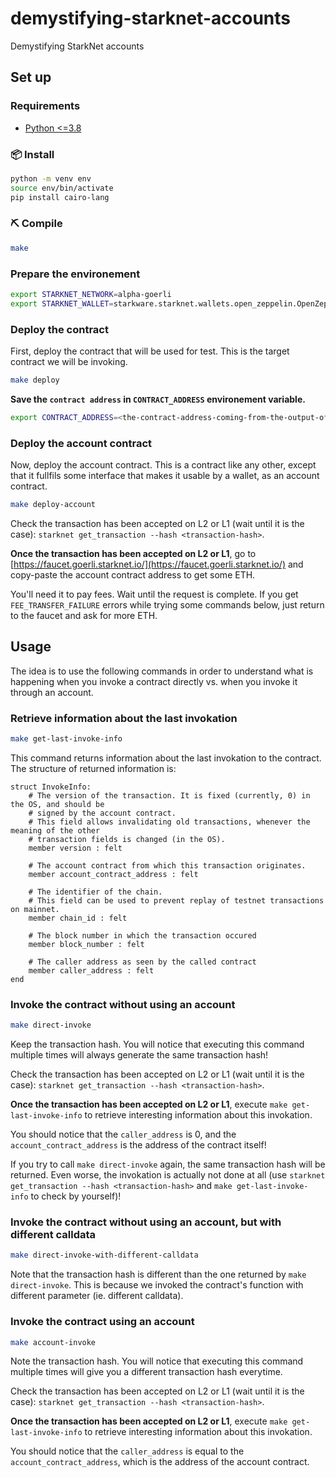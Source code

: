 # demystifying-starknet-accounts
Demystifying StarkNet accounts

## Set up

### Requirements

- [Python <=3.8](https://www.python.org/downloads/)

### 📦 Install

```bash
python -m venv env
source env/bin/activate
pip install cairo-lang
```

### ⛏️ Compile

```bash
make
```

### Prepare the environement

```bash
export STARKNET_NETWORK=alpha-goerli
export STARKNET_WALLET=starkware.starknet.wallets.open_zeppelin.OpenZeppelinAccount
```

### Deploy the contract

First, deploy the contract that will be used for test. This is the target contract we will be invoking.

```bash
make deploy
```

**Save the `contract address` in `CONTRACT_ADDRESS` environement variable.**

```bash
export CONTRACT_ADDRESS=<the-contract-address-coming-from-the-output-of-make-deploy>
```

### Deploy the account contract

Now, deploy the account contract. This is a contract like any other, except that it fullfils some interface that makes it 
usable by a wallet, as an account contract.

```bash
make deploy-account
```

Check the transaction has been accepted on L2 or L1 (wait until it is the case): `starknet get_transaction --hash <transaction-hash>`.

**Once the transaction has been accepted on L2 or L1**, go to [https://faucet.goerli.starknet.io/](https://faucet.goerli.starknet.io/) and copy-paste the account contract address to get some ETH.

You'll need it to pay fees.
Wait until the request is complete.
If you get `FEE_TRANSFER_FAILURE` errors while trying some commands below, just return to the faucet and ask for more ETH.

## Usage

The idea is to use the following commands in order to understand what is happening when you invoke a contract directly vs. 
when you invoke it through an account.

### Retrieve information about the last invokation

```bash
make get-last-invoke-info
```

This command returns information about the last invokation to the contract.
The structure of returned information is:

```cairo
struct InvokeInfo:
    # The version of the transaction. It is fixed (currently, 0) in the OS, and should be
    # signed by the account contract.
    # This field allows invalidating old transactions, whenever the meaning of the other
    # transaction fields is changed (in the OS).
    member version : felt

    # The account contract from which this transaction originates.
    member account_contract_address : felt

    # The identifier of the chain.
    # This field can be used to prevent replay of testnet transactions on mainnet.
    member chain_id : felt

    # The block number in which the transaction occured
    member block_number : felt

    # The caller address as seen by the called contract
    member caller_address : felt
end
```

### Invoke the contract without using an account

```bash
make direct-invoke
```

Keep the transaction hash. You will notice that executing this command multiple times will always generate the same transaction
hash!

Check the transaction has been accepted on L2 or L1 (wait until it is the case): `starknet get_transaction --hash <transaction-hash>`.

**Once the transaction has been accepted on L2 or L1**, execute `make get-last-invoke-info` to retrieve interesting information about this invokation.

You should notice that the `caller_address` is 0, and the `account_contract_address` is the address of the contract itself!

If you try to call `make direct-invoke` again, the same transaction hash will be returned. Even worse, the invokation is actually not done at all (use `starknet get_transaction --hash <transaction-hash>` and `make get-last-invoke-info` to check by yourself)!

### Invoke the contract without using an account, but with different calldata

```bash
make direct-invoke-with-different-calldata
```

Note that the transaction hash is different than the one returned by `make direct-invoke`. This is because we invoked the contract's function with different parameter (ie. different calldata).

### Invoke the contract using an account

```bash
make account-invoke
```

Note the transaction hash. You will notice that executing this command multiple times will give you a different transaction
hash everytime.

Check the transaction has been accepted on L2 or L1 (wait until it is the case): `starknet get_transaction --hash <transaction-hash>`.

**Once the transaction has been accepted on L2 or L1**, execute `make get-last-invoke-info` to retrieve interesting information about this invokation.

You should notice that the `caller_address` is equal to the `account_contract_address`, which is the address of the account contract.
